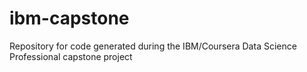 # ibm-capstone
Repository for code generated during the IBM/Coursera Data Science Professional capstone project
